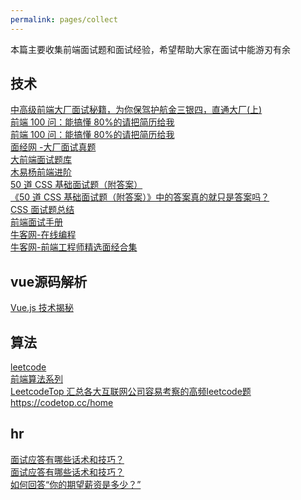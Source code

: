```yaml
---
permalink: pages/collect
---
```


本篇主要收集前端面试题和面试经验，希望帮助大家在面试中能游刃有余

## 技术

[中高级前端大厂面试秘籍，为你保驾护航金三银四，直通大厂(上)](https://juejin.im/post/6844903776512393224) <br>
[前端 100 问：能搞懂 80%的请把简历给我](https://github.com/yygmind/blog/issues/43) <br>
[前端 100 问：能搞懂 80%的请把简历给我](https://juejin.im/post/6844903885488783374) <br>
[面经网 -大厂面试真题](https://v2ee.cn/) <br>
[大前端面试题库](http://bigerfe.com/) <br>
[木易杨前端进阶](https://muyiy.cn/question/) <br>
[50 道 CSS 基础面试题（附答案）](https://segmentfault.com/a/1190000013325778) <br>
[《50 道 CSS 基础面试题（附答案）》中的答案真的就只是答案吗？](https://segmentfault.com/a/1190000013860482) <br>
[CSS 面试题总结](https://segmentfault.com/a/1190000014459893) <br>
[前端面试手册](https://github.com/yangshun/front-end-interview-handbook/blob/master/contents/zh/README.md) <br>
[牛客网-在线编程](https://www.nowcoder.com/activity/oj) <br>
[牛客网-前端工程师精选面经合集](https://www.nowcoder.com/discuss/experience?tagId=644)

## vue源码解析

[Vue.js 技术揭秘](https://ustbhuangyi.github.io/vue-analysis/v2/prepare/) <br>

## 算法

[leetcode](https://leetcode-cn.com/problemset/all/) <br>
[前端算法系列](https://github.com/sisterAn/JavaScript-Algorithms) <br>
[LeetcodeTop 汇总各大互联网公司容易考察的高频leetcode题](https://github.com/afatcoder/LeetcodeTop) https://codetop.cc/home <br>

## hr

[面试应答有哪些话术和技巧？](https://www.zhihu.com/question/35953016/answer/674369195) <br>
[面试应答有哪些话术和技巧？](https://www.zhihu.com/question/35953016/answer/1007150239) <br>
[如何回答“你的期望薪资是多少？”](https://zhuanlan.zhihu.com/p/32698287) <br>
